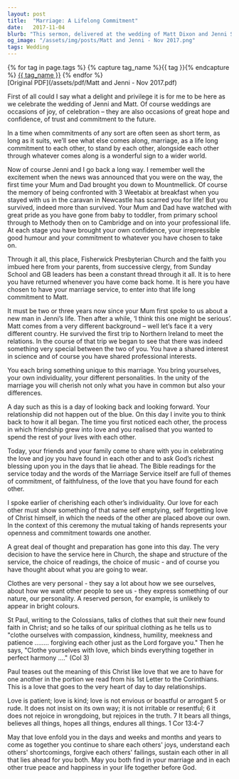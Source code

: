 ```yaml
---
layout: post
title:  "Marriage: A Lifelong Commitment"
date:   2017-11-04
blurb: "This sermon, delivered at the wedding of Matt Dixon and Jenni Scott, explores the significance of marriage as a lifelong commitment. It emphasizes the importance of cherishing each other's individuality and the need for selfless love in the relationship. The sermon also highlights the role of faith in sustaining the marriage and the importance of forgiveness and understanding."
og_image: "/assets/img/posts/Matt and Jenni - Nov 2017.png"
tags: Wedding
---    
```

<div class="tag-pills">
  {% for tag in page.tags %}
    {% capture tag_name %}{{ tag }}{% endcapture %}
    <a href="{{ site.baseurl }}/tag/{{ tag_name | slugify }}" class="tag-pill">{{ tag_name }}</a>
  {% endfor %}
</div>
[Original PDF](/assets/pdf/Matt and Jenni - Nov 2017.pdf)

First of all could I say what a delight and privilege it is for me to be here as we celebrate the wedding of Jenni and Matt. Of course weddings are occasions of joy, of celebration – they are also occasions of great hope and confidence, of trust and commitment to the future.

In a time when commitments of any sort are often seen as short term, as long as it suits, we’ll see what else comes along, marriage, as a life long commitment to each other, to stand by each other, alongside each other through whatever comes along is a wonderful sign to a wider world.

Now of course Jenni and I go back a long way. I remember well the excitement when the news was announced that you were on the way, the first time your Mum and Dad brought you down to Mountmellick. Of course the memory of being confronted with 3 Weetabix at breakfast when you stayed with us in the caravan in Newcastle has scarred you for life! But you survived, indeed more than survived. Your Mum and Dad have watched with great pride as you have gone from baby to toddler, from primary school through to Methody then on to Cambridge and on into your professional life. At each stage you have brought your own confidence, your irrepressible good humour and your commitment to whatever you have chosen to take on.

Through it all, this place, Fisherwick Presbyterian Church and the faith you imbued here from your parents, from successive clergy, from Sunday School and GB leaders has been a constant thread through it all. It is to here you have returned whenever you have come back home. It is here you have chosen to have your marriage service, to enter into that life long commitment to Matt.

It must be two or three years now since your Mum first spoke to us about a new man in Jenni’s life. Then after a while, ‘I think this one might be serious’. Matt comes from a very different background – well let’s face it a very different country. He survived the first trip to Northern Ireland to meet the relations. In the course of that trip we began to see that there was indeed something very special between the two of you. You have a shared interest in science and of course you have shared professional interests.

You each bring something unique to this marriage. You bring yourselves, your own individuality, your different personalities. In the unity of the marriage you will cherish not only what you have in common but also your differences.

A day such as this is a day of looking back and looking forward. Your relationship did not happen out of the blue. On this day I invite you to think back to how it all began. The time you first noticed each other, the process in which friendship grew into love and you realised that you wanted to spend the rest of your lives with each other.

Today, your friends and your family come to share with you in celebrating the love and joy you have found in each other and to ask God’s richest blessing upon you in the days that lie ahead. The Bible readings for the service today and the words of the Marriage Service itself are full of themes of commitment, of faithfulness, of the love that you have found for each other.

I spoke earlier of cherishing each other’s individuality. Our love for each other must show something of that same self emptying, self forgetting love of Christ himself, in which the needs of the other are placed above our own. In the context of this ceremony the mutual taking of hands represents your openness and commitment towards one another.

A great deal of thought and preparation has gone into this day. The very decision to have the service here in Church, the shape and structure of the service, the choice of readings, the choice of music - and of course you have thought about what you are going to wear.

Clothes are very personal - they say a lot about how we see ourselves, about how we want other people to see us - they express something of our nature, our personality. A reserved person, for example, is unlikely to appear in bright colours.

St Paul, writing to the Colossians, talks of clothes that suit their new found faith in Christ; and so he talks of our spiritual clothing as he tells us to "clothe ourselves with compassion, kindness, humility, meekness and patience ........ forgiving each other just as the Lord forgave you." Then he says, "Clothe yourselves with love, which binds everything together in perfect harmony ...." (Col 3)

Paul teases out the meaning of this Christ like love that we are to have for one another in the portion we read from his 1st Letter to the Corinthians. This is a love that goes to the very heart of day to day relationships.

Love is patient; love is kind; love is not envious or boastful or arrogant 5 or rude. It does not insist on its own way; it is not irritable or resentful; 6 it does not rejoice in wrongdoing, but rejoices in the truth. 7 It bears all things, believes all things, hopes all things, endures all things. 1 Cor 13:4-7

May that love enfold you in the days and weeks and months and years to come as together you continue to share each others' joys, understand each others' shortcomings, forgive each others' failings, sustain each other in all that lies ahead for you both. May you both find in your marriage and in each other true peace and happiness in your life together before God.
